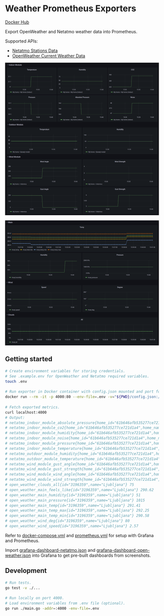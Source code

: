 # Weather Prometheus Exporters

[Docker Hub](https://hub.docker.com/r/ulexxander/weather-prometheus-exporters)

Export OpenWeather and Netatmo weather data into Prometheus.

Supported APIs:

- [Netatmo Stations Data](https://openweathermap.org/current)
- [OpenWeather Current Weather Data](https://dev.netatmo.com/apidocumentation/weather#getstationsdata)

![Grafana Dashboard Netatmo](./grafana-dashboard-netatmo.png)

![Grafana Dashboard OpenWeather](./grafana-dashboard-open-weather.png)

## Getting started

```sh
# Create environment variables for storing credentials.
# See .example.env for OpenWeather and Netatmo required variables.
touch .env

# Run exporter in Docker container with config.json mounted and port forwarded to 4000.
docker run --rm -it -p 4000:80 --env-file=.env -v="${PWD}/config.json:/weather-prometheus-exporters/config.json" ulexxander/weather-prometheus-exporters

# Fetch exported metrics.
curl localhost:4000
# Output:
# netatmo_indoor_module_absolute_pressure{home_id="61b646afb535277ce721d1a4",home_name="My home",id="70:ee:50:80:26:fa",station_name="My home (Indoor)",type="NAMain"} 964.4
# netatmo_indoor_module_co2{home_id="61b646afb535277ce721d1a4",home_name="My home",id="70:ee:50:80:26:fa",station_name="My home (Indoor)",type="NAMain"} 418
# netatmo_indoor_module_humidity{home_id="61b646afb535277ce721d1a4",home_name="My home",id="70:ee:50:80:26:fa",station_name="My home (Indoor)",type="NAMain"} 45
# netatmo_indoor_module_noise{home_id="61b646afb535277ce721d1a4",home_name="My home",id="70:ee:50:80:26:fa",station_name="My home (Indoor)",type="NAMain"} 43
# netatmo_indoor_module_pressure{home_id="61b646afb535277ce721d1a4",home_name="My home",id="70:ee:50:80:26:fa",station_name="My home (Indoor)",type="NAMain"} 1010.8
# netatmo_indoor_module_temperature{home_id="61b646afb535277ce721d1a4",home_name="My home",id="70:ee:50:80:26:fa",station_name="My home (Indoor)",type="NAMain"} 20.7
# netatmo_outdoor_module_humidity{home_id="61b646afb535277ce721d1a4",home_name="My home",id="02:00:00:7f:e6:96",module_name="Zunanji modul",type="NAModule1"} 55
# netatmo_outdoor_module_temperature{home_id="61b646afb535277ce721d1a4",home_name="My home",id="02:00:00:7f:e6:96",module_name="Zunanji modul",type="NAModule1"} 17.4
# netatmo_wind_module_gust_angle{home_id="61b646afb535277ce721d1a4",home_name="My home",id="06:00:00:05:c6:48",module_name="Veternica",type="NAModule2"} 0
# netatmo_wind_module_gust_strength{home_id="61b646afb535277ce721d1a4",home_name="My home",id="06:00:00:05:c6:48",module_name="Veternica",type="NAModule2"} 6
# netatmo_wind_module_wind_angle{home_id="61b646afb535277ce721d1a4",home_name="My home",id="06:00:00:05:c6:48",module_name="Veternica",type="NAModule2"} 296
# netatmo_wind_module_wind_strength{home_id="61b646afb535277ce721d1a4",home_name="My home",id="06:00:00:05:c6:48",module_name="Veternica",type="NAModule2"} 2
# open_weather_clouds_all{id="3196359",name="Ljubljana"} 75
# open_weather_main_feels_like{id="3196359",name="Ljubljana"} 290.62
# open_weather_main_humidity{id="3196359",name="Ljubljana"} 51
# open_weather_main_pressure{id="3196359",name="Ljubljana"} 1015
# open_weather_main_temp{id="3196359",name="Ljubljana"} 291.41
# open_weather_main_temp_max{id="3196359",name="Ljubljana"} 292.25
# open_weather_main_temp_min{id="3196359",name="Ljubljana"} 290.58
# open_weather_wind_deg{id="3196359",name="Ljubljana"} 80
# open_weather_wind_speed{id="3196359",name="Ljubljana"} 2.57
```

Refer to [docker-compose.yml](./docker-compose.yml) and [prometheus.yml](./prometheus.yml) for setup with Grafana and Prometheus.

Import [grafana-dashboard-netatmo.json](grafana-dashboard-netatmo.json) and [grafana-dashboard-open-weather.json](grafana-dashboard-open-weather.json) into Grafana to get pre-built dashboards from screenshots.

## Development

```sh
# Run tests.
go test -v ./...

# Run locally on port 4000.
# Load environment variables from .env file (optional).
go run ./main.go -addr=:4000 -env-file=.env
```
